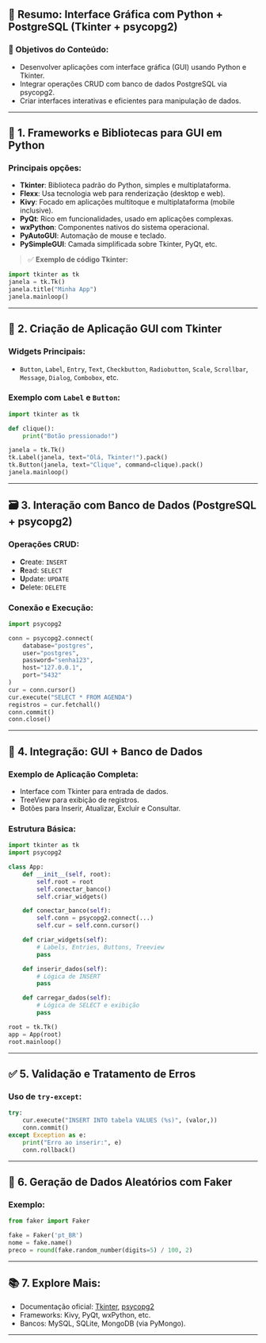 
## 📘 Resumo: **Interface Gráfica com Python + PostgreSQL (Tkinter + psycopg2)**

### 📌 Objetivos do Conteúdo:
- Desenvolver aplicações com interface gráfica (GUI) usando Python e Tkinter.
- Integrar operações CRUD com banco de dados PostgreSQL via psycopg2.
- Criar interfaces interativas e eficientes para manipulação de dados.

---

## 🧩 1. Frameworks e Bibliotecas para GUI em Python

### Principais opções:
- **Tkinter**: Biblioteca padrão do Python, simples e multiplataforma.
- **Flexx**: Usa tecnologia web para renderização (desktop e web).
- **Kivy**: Focado em aplicações multitoque e multiplataforma (mobile inclusive).
- **PyQt**: Rico em funcionalidades, usado em aplicações complexas.
- **wxPython**: Componentes nativos do sistema operacional.
- **PyAutoGUI**: Automação de mouse e teclado.
- **PySimpleGUI**: Camada simplificada sobre Tkinter, PyQt, etc.

> ✅ **Exemplo de código Tkinter:**
```python
import tkinter as tk
janela = tk.Tk()
janela.title("Minha App")
janela.mainloop()
```

---

## 🧱 2. Criação de Aplicação GUI com Tkinter

### Widgets Principais:
- `Button`, `Label`, `Entry`, `Text`, `Checkbutton`, `Radiobutton`, `Scale`, `Scrollbar`, `Message`, `Dialog`, `Combobox`, etc.

### Exemplo com `Label` e `Button`:
```python
import tkinter as tk

def clique():
    print("Botão pressionado!")

janela = tk.Tk()
tk.Label(janela, text="Olá, Tkinter!").pack()
tk.Button(janela, text="Clique", command=clique).pack()
janela.mainloop()
```

---

## 🗃️ 3. Interação com Banco de Dados (PostgreSQL + psycopg2)

### Operações CRUD:
- **C**reate: `INSERT`
- **R**ead: `SELECT`
- **U**pdate: `UPDATE`
- **D**elete: `DELETE`

### Conexão e Execução:
```python
import psycopg2

conn = psycopg2.connect(
    database="postgres",
    user="postgres",
    password="senha123",
    host="127.0.0.1",
    port="5432"
)
cur = conn.cursor()
cur.execute("SELECT * FROM AGENDA")
registros = cur.fetchall()
conn.commit()
conn.close()
```

---

## 🔄 4. Integração: GUI + Banco de Dados

### Exemplo de Aplicação Completa:
- Interface com Tkinter para entrada de dados.
- TreeView para exibição de registros.
- Botões para Inserir, Atualizar, Excluir e Consultar.

### Estrutura Básica:
```python
import tkinter as tk
import psycopg2

class App:
    def __init__(self, root):
        self.root = root
        self.conectar_banco()
        self.criar_widgets()

    def conectar_banco(self):
        self.conn = psycopg2.connect(...)
        self.cur = self.conn.cursor()

    def criar_widgets(self):
        # Labels, Entries, Buttons, Treeview
        pass

    def inserir_dados(self):
        # Lógica de INSERT
        pass

    def carregar_dados(self):
        # Lógica de SELECT e exibição
        pass

root = tk.Tk()
app = App(root)
root.mainloop()
```

---

## ✅ 5. Validação e Tratamento de Erros

### Uso de `try-except`:
```python
try:
    cur.execute("INSERT INTO tabela VALUES (%s)", (valor,))
    conn.commit()
except Exception as e:
    print("Erro ao inserir:", e)
    conn.rollback()
```

---

## 🧪 6. Geração de Dados Aleatórios com Faker

### Exemplo:
```python
from faker import Faker

fake = Faker('pt_BR')
nome = fake.name()
preco = round(fake.random_number(digits=5) / 100, 2)
```

---

## 📚 7. Explore Mais:
- Documentação oficial: [Tkinter](https://docs.python.org/3/library/tkinter.html), [psycopg2](https://www.psycopg.org/)
- Frameworks: Kivy, PyQt, wxPython, etc.
- Bancos: MySQL, SQLite, MongoDB (via PyMongo).

---
